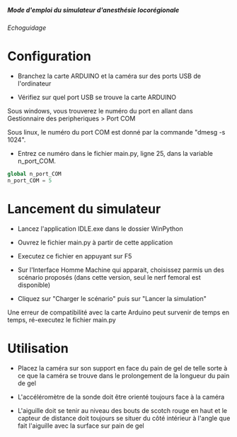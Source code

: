##### Mode d'emploi du simulateur d'anesthésie locorégionale 
###### Echoguidage

# Configuration


- Branchez la carte ARDUINO et la caméra sur des ports USB de l'ordinateur

- Vérifiez sur quel port USB se trouve la carte ARDUINO

Sous windows, vous trouverez le numéro du port en allant dans Gestionnaire des peripheriques > Port COM 

Sous linux, le numéro du port COM est donné par la commande "dmesg -s 1024".

- Entrez ce numéro dans le fichier main.py, ligne 25, dans la variable n_port_COM.


```python
global n_port_COM
n_port_COM = 5
```



# Lancement du simulateur


- Lancez l'application IDLE.exe dans le dossier WinPython

- Ouvrez le fichier main.py à partir de cette application

- Executez ce fichier en appuyant sur F5 

- Sur l'Interface Homme Machine qui apparait, choisissez parmis un des scénario proposés (dans cette version, seul le nerf femoral est disponible)

- Cliquez sur "Charger le scénario" puis sur "Lancer la simulation"

Une erreur de compatibilité avec la carte Arduino peut survenir de temps en temps, ré-executez le fichier main.py




# Utilisation


- Placez la caméra sur son support en face du pain de gel de telle sorte à ce que la caméra se trouve dans le prolongement de la longueur du pain de gel

- L'accéléromètre de la sonde doit être orienté toujours face à la caméra

- L'aiguille doit se tenir au niveau des bouts de scotch rouge en haut et le capteur de distance doit toujours se situer du côté intérieur à l'angle que fait l'aiguille avec la surface sur pain de gel


